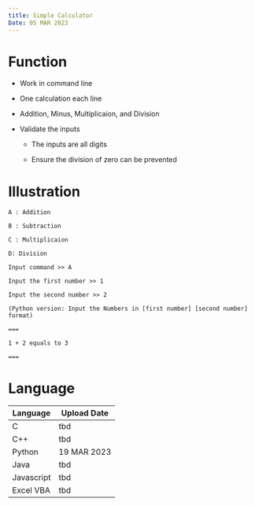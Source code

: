 ```yaml
---
title: Simple Calculator
Date: 05 MAR 2023
---
```


# Function

- Work in command line

- One calculation each line

- Addition, Minus, Multiplicaion, and Division

* Validate the inputs

  - The inputs are all digits

  - Ensure the division of zero can be prevented

# Illustration

```
A : Addition

B : Subtraction

C : Multiplicaion

D: Division

Input command >> A

Input the first number >> 1

Input the second number >> 2

(Python version: Input the Numbers in [first number] [second number] format)

===

1 + 2 equals to 3

===
```

# Language

|Language| Upload Date|
| --- | --- |
| C | tbd |
| C++ | tbd |
| Python | 19 MAR 2023 |
| Java | tbd |
| Javascript | tbd |
| Excel VBA | tbd |
